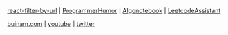 [react-filter-by-url](https://www.npmjs.com/package/react-filter-by-url) | [ProgrammerHumor](https://marketplace.visualstudio.com/items?itemName=CaseyBui.programmerhumor) | [Algonotebook](https://algonotebook.vercel.app/dashboard) | [LeetcodeAssistant](https://chrome.google.com/webstore/detail/leetcode-assistant/nbeehcepchjjlajedbfbjcfdmgcoioja)

[buinam.com](https://buinam.com) | [youtube](https://www.youtube.com/channel/UCvdDJyJ8twY5EwVSOA8MwMg) | [twitter](https://twitter.com/buikhacnam11)
